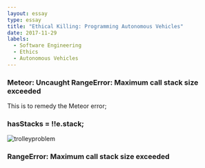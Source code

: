 ```yaml
---
layout: essay
type: essay
title: "Ethical Killing: Programming Autonomous Vehicles"
date: 2017-11-29
labels:
  - Software Engineering
  - Ethics
  - Autonomous Vehicles
---
```


### Meteor: Uncaught RangeError: Maximum call stack size exceeded

This is to remedy the Meteor error;

### hasStacks = !!e.stack;

![trolleyproblem](https://pixel.nymag.com/imgs/daily/selectall/2016/08/09/09-trolley.w710.h473.jpg)

### RangeError: Maximum call stack size exceeded
